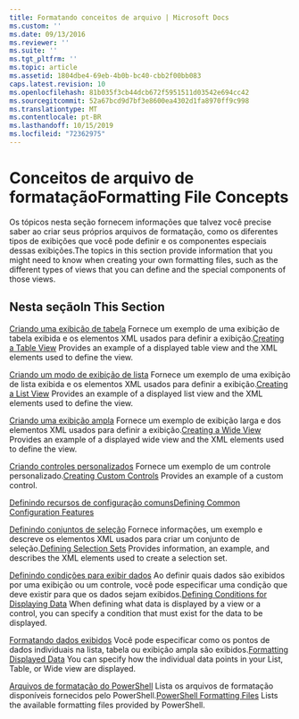 ```yaml
---
title: Formatando conceitos de arquivo | Microsoft Docs
ms.custom: ''
ms.date: 09/13/2016
ms.reviewer: ''
ms.suite: ''
ms.tgt_pltfrm: ''
ms.topic: article
ms.assetid: 1804dbe4-69eb-4b0b-bc40-cbb2f00bb083
caps.latest.revision: 10
ms.openlocfilehash: 81b035f3cb44dcb672f5951511d03542e694cc42
ms.sourcegitcommit: 52a67bcd9d7bf3e8600ea4302d1fa8970ff9c998
ms.translationtype: MT
ms.contentlocale: pt-BR
ms.lasthandoff: 10/15/2019
ms.locfileid: "72362975"
---
```

# <a name="formatting-file-concepts"></a><span data-ttu-id="f36e2-102">Conceitos de arquivo de formatação</span><span class="sxs-lookup"><span data-stu-id="f36e2-102">Formatting File Concepts</span></span>

<span data-ttu-id="f36e2-103">Os tópicos nesta seção fornecem informações que talvez você precise saber ao criar seus próprios arquivos de formatação, como os diferentes tipos de exibições que você pode definir e os componentes especiais dessas exibições.</span><span class="sxs-lookup"><span data-stu-id="f36e2-103">The topics in this section provide information that you might need to know when creating your own formatting files, such as the different types of views that you can define and the special components of those views.</span></span>

## <a name="in-this-section"></a><span data-ttu-id="f36e2-104">Nesta seção</span><span class="sxs-lookup"><span data-stu-id="f36e2-104">In This Section</span></span>

<span data-ttu-id="f36e2-105">[Criando uma exibição de tabela](./creating-a-table-view.md) Fornece um exemplo de uma exibição de tabela exibida e os elementos XML usados para definir a exibição.</span><span class="sxs-lookup"><span data-stu-id="f36e2-105">[Creating a Table View](./creating-a-table-view.md) Provides an example of a displayed table view and the XML elements used to define the view.</span></span>

<span data-ttu-id="f36e2-106">[Criando um modo de exibição de lista](./creating-a-list-view.md) Fornece um exemplo de uma exibição de lista exibida e os elementos XML usados para definir a exibição.</span><span class="sxs-lookup"><span data-stu-id="f36e2-106">[Creating a List View](./creating-a-list-view.md) Provides an example of a displayed list view and the XML elements used to define the view.</span></span>

<span data-ttu-id="f36e2-107">[Criando uma exibição ampla](./creating-a-wide-view.md) Fornece um exemplo de exibição larga e dos elementos XML usados para definir a exibição.</span><span class="sxs-lookup"><span data-stu-id="f36e2-107">[Creating a Wide View](./creating-a-wide-view.md) Provides an example of a displayed wide view and the XML elements used to define the view.</span></span>

<span data-ttu-id="f36e2-108">[Criando controles personalizados](./creating-custom-controls.md) Fornece um exemplo de um controle personalizado.</span><span class="sxs-lookup"><span data-stu-id="f36e2-108">[Creating Custom Controls](./creating-custom-controls.md) Provides an example of a custom control.</span></span>

[<span data-ttu-id="f36e2-109">Definindo recursos de configuração comuns</span><span class="sxs-lookup"><span data-stu-id="f36e2-109">Defining Common Configuration Features</span></span>](./defining-common-configuration-features.md)

<span data-ttu-id="f36e2-110">[Definindo conjuntos de seleção](./defining-selection-sets.md) Fornece informações, um exemplo e descreve os elementos XML usados para criar um conjunto de seleção.</span><span class="sxs-lookup"><span data-stu-id="f36e2-110">[Defining Selection Sets](./defining-selection-sets.md) Provides information, an example, and describes the XML elements used to create a selection set.</span></span>

<span data-ttu-id="f36e2-111">[Definindo condições para exibir dados](./defining-conditions-for-displaying-data.md) Ao definir quais dados são exibidos por uma exibição ou um controle, você pode especificar uma condição que deve existir para que os dados sejam exibidos.</span><span class="sxs-lookup"><span data-stu-id="f36e2-111">[Defining Conditions for Displaying Data](./defining-conditions-for-displaying-data.md) When defining what data is displayed by a view or a control, you can specify a condition that must exist for the data to be displayed.</span></span>

<span data-ttu-id="f36e2-112">[Formatando dados exibidos](./formatting-displayed-data.md) Você pode especificar como os pontos de dados individuais na lista, tabela ou exibição ampla são exibidos.</span><span class="sxs-lookup"><span data-stu-id="f36e2-112">[Formatting Displayed Data](./formatting-displayed-data.md) You can specify how the individual data points in your List, Table, or Wide view are displayed.</span></span>

<span data-ttu-id="f36e2-113">[Arquivos de formatação do PowerShell](./powershell-formatting-files.md) Lista os arquivos de formatação disponíveis fornecidos pelo PowerShell.</span><span class="sxs-lookup"><span data-stu-id="f36e2-113">[PowerShell Formatting Files](./powershell-formatting-files.md) Lists the available formatting files provided by PowerShell.</span></span>
